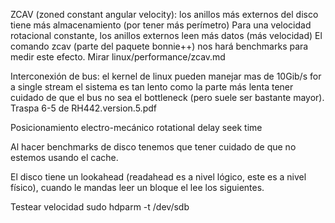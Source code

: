 ZCAV (zoned constant angular velocity): los anillos más externos del disco tiene más almacenamiento (por tener más perímetro)
Para una velocidad rotacional constante, los anillos externos leen más datos (más velocidad)
El comando zcav (parte del paquete bonnie++) nos hará benchmarks para medir este efecto.
Mirar linux/performance/zcav.md


Interconexión de bus:
  el kernel de linux pueden manejar mas de 10Gib/s for a single stream
  el sistema es tan lento como la parte más lenta
  tener cuidado de que el bus no sea el bottleneck (pero suele ser bastante mayor). Traspa 6-5 de RH442.version.5.pdf

Posicionamiento electro-mecánico
  rotational delay
  seek time


Al hacer benchmarks de disco tenemos que tener cuidado de que no estemos usando el cache.

El disco tiene un lookahead (readahead es a nivel lógico, este es a nivel físico), cuando le mandas leer un bloque el lee los siguientes.



Testear velocidad
sudo hdparm -t /dev/sdb
